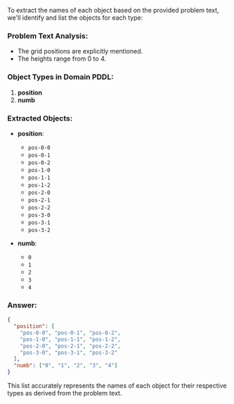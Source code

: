To extract the names of each object based on the provided problem text, we'll identify and list the objects for each type:

### Problem Text Analysis:
- The grid positions are explicitly mentioned.
- The heights range from 0 to 4.

### Object Types in Domain PDDL:
1. **position**
2. **numb**

### Extracted Objects:
- **position**:
  - `pos-0-0`
  - `pos-0-1`
  - `pos-0-2`
  - `pos-1-0`
  - `pos-1-1`
  - `pos-1-2`
  - `pos-2-0`
  - `pos-2-1`
  - `pos-2-2`
  - `pos-3-0`
  - `pos-3-1`
  - `pos-3-2`

- **numb**:
  - `0`
  - `1`
  - `2`
  - `3`
  - `4`

### Answer:
```json
{
  "position": [
    "pos-0-0", "pos-0-1", "pos-0-2", 
    "pos-1-0", "pos-1-1", "pos-1-2", 
    "pos-2-0", "pos-2-1", "pos-2-2", 
    "pos-3-0", "pos-3-1", "pos-3-2"
  ],
  "numb": ["0", "1", "2", "3", "4"]
}
```

This list accurately represents the names of each object for their respective types as derived from the problem text.